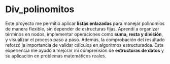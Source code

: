 # Div_polinomitos
Este proyecto me permitió aplicar **listas enlazadas** para manejar polinomios de manera flexible, sin depender de estructuras fijas. Aprendí a organizar términos en nodos, implementar operaciones como **suma, resta y división**, y visualizar el proceso paso a paso. Además, la comprobación del resultado reforzó la importancia de validar cálculos en algoritmos estructurados. Esta experiencia me ayudó a mejorar mi comprensión de **estructuras de datos** y su aplicación en problemas matemáticos reales.
